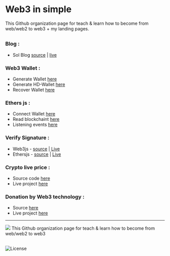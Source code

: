 # Web3 in simple

This Github organization page for teach & learn how to become from web/web2 to web3 + my landing pages.

##

### Blog :
- Sol Blog [source](https://github.com/sol-app/blog) | [live](https://sol-app.github.io/blog) 

### Web3 Wallet :
- Generate Wallet [here](https://github.com/sol-app/web3-wallet/tree/main/generate-wallet) 
- Generate HD-Wallet [here](https://github.com/sol-app/web3-wallet/tree/main/generate-hdwallet) 
- Recover Wallet [here](https://github.com/sol-app/web3-wallet/tree/main/recover-wallet) 

### Ethers js :
- Connect Wallet [here](https://github.com/sol-app/ethersjs/tree/main/connect) 
- Read blockchaint [here](https://github.com/sol-app/ethersjs/tree/main/read) 
- Listening events [here](https://github.com/sol-app/ethersjs/tree/main/listen-event) 

### Verify Signature :
- Web3js - [source](https://github.com/mosi-sol/VerifySignature/blob/main/index.html) | [Live](https://mosi-sol.github.io/VerifySignature/) 
- Ethersjs - [source](https://github.com/mosi-sol/VerifySignature/blob/main/index-ethersjs.html) | [Live](https://mosi-sol.github.io/VerifySignature/index-ethersjs.html) 

### Crypto live price :
- Source code [here](https://github.com/sol-app/crypto-price) 
- Live project [here](https://sol-app.github.io/crypto-price/) 

### Donation by Web3 technology :
- Source [here](https://github.com/sol-app/Donation) 
- Live project [here](https://sol-app.github.io/Donation/) 

---

<a href="https://github.com/sol-app"><img src="https://avatars.githubusercontent.com/u/124498405?s=200&v=4" /></a>
<span>This Github organization page for teach & learn how to become from web/web2 to web3</span>

##

![License](https://img.shields.io/badge/License-MIT-blue)

